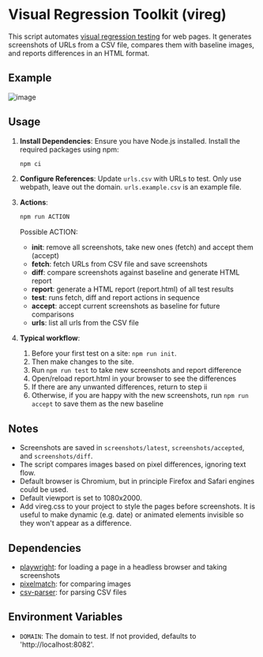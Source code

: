 # Visual Regression Toolkit (vireg)

This script automates [visual regression testing](https://www.browserstack.com/percy/visual-regression-testing) for web pages. 
It generates screenshots of URLs from a CSV file, 
compares them with baseline images, 
and reports differences in an HTML format.

## Example

![image](https://github.com/user-attachments/assets/14237b69-dcd8-49a6-87d0-ed037ff3c6d3)

## Usage

1. **Install Dependencies**: Ensure you have Node.js installed. Install the required packages using npm:
   ```bash
   npm ci
   ```

2. **Configure References**: Update `urls.csv` with URLs to test. Only use webpath, leave out the domain. `urls.example.csv` is an example file.

3. **Actions**:

    ```bash
    npm run ACTION
    ```

    Possible ACTION:
    * **init**: remove all screenshots, take new ones (fetch) and accept them (accept)
    * **fetch**: fetch URLs from CSV file and save screenshots
    * **diff**: compare screenshots against baseline and generate HTML report
    * **report**: generate a HTML report (report.html) of all test results
    * **test**: runs fetch, diff and report actions in sequence
    * **accept**: accept current screenshots as baseline for future comparisons
    * **urls**: list all urls from the CSV file

4. **Typical workflow**:

    1. Before your first test on a site: `npm run init`.
    2. Then make changes to the site.
    3. Run `npm run test` to take new screenshots and report difference
    4. Open/reload report.html in your browser to see the differences
    5. If there are any unwanted differences, return to step ii
    6. Otherwise, if you are happy with the new screenshots, run `npm run accept` to save them as the new baseline

## Notes

- Screenshots are saved in `screenshots/latest`, `screenshots/accepted`, and `screenshots/diff`.
- The script compares images based on pixel differences, ignoring text flow.
- Default browser is Chromium, but in principle Firefox and Safari engines could be used.
- Default viewport is set to 1080x2000.
- Add vireg.css to your project to style the pages before screenshots. It is useful to make dynamic (e.g. date) or animated elements invisible so they won't appear as a difference.

## Dependencies

* [playwright](https://github.com/microsoft/playwright): for loading a page in a headless browser and taking screenshots
* [pixelmatch](https://github.com/mapbox/pixelmatch): for comparing images
* [csv-parser](https://github.com/mafintosh/csv-parser): for parsing CSV files

## Environment Variables

- `DOMAIN`: The domain to test. If not provided, defaults to 'http://localhost:8082'.
